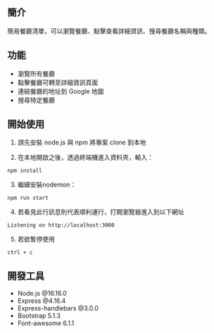 ## 簡介
簡易餐廳清單，可以瀏覽餐廳、點擊查看詳細資訊、搜尋餐廳名稱與種類。



## 功能
* 瀏覽所有餐廳
* 點擊餐廳可轉至詳細資訊頁面
* 連結餐廳的地址到 Google 地圖
* 搜尋特定餐廳



## 開始使用
1. 請先安裝 node.js 與 npm 將專案 clone 到本地

2. 在本地開啟之後，透過終端機進入資料夾，輸入：
```
npm install
```
3. 繼續安裝nodemon：
```
npm run start
```
4. 若看見此行訊息則代表順利運行，打開瀏覽器進入到以下網址
```
Listening on http://localhost:3000
```
5. 若欲暫停使用
```
ctrl + c
```


## 開發工具
* Node.js @16.16.0
* Express @4.16.4
* Express-handlebars @3.0.0
* Bootstrap 5.1.3
* Font-awesome 6.1.1
